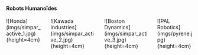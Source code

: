 #### Robots Humanoïdes

<div class="columns">
<div class="column" width="25%">
![Honda](imgs/simpar_active_1.jpg){height=4cm}
</div>
<div class="column" width="25%">
![Kawada Industries](imgs/simpar_active_2.jpg){height=4cm}
</div>
<div class="column" width="25%">
![Boston Dynamics](imgs/simpar_active_3.jpg){height=4cm}
</div>
<div class="column" width="25%">
![PAL Robotics](imgs/pyrene.jpg){height=4cm}
</div>
</div>

